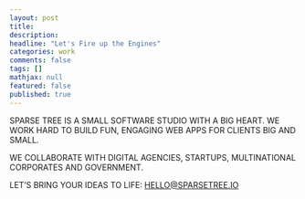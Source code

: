```yaml
---
layout: post
title:
description:
headline: "Let's Fire up the Engines"
categories: work
comments: false
tags: []
mathjax: null
featured: false
published: true
---
```


SPARSE TREE IS A SMALL SOFTWARE STUDIO WITH A BIG HEART. WE WORK HARD TO BUILD FUN, ENGAGING WEB APPS FOR CLIENTS BIG AND SMALL.

WE COLLABORATE WITH DIGITAL AGENCIES, STARTUPS, MULTINATIONAL CORPORATES AND GOVERNMENT.

LET’S BRING YOUR IDEAS TO LIFE: HELLO@SPARSETREE.IO


